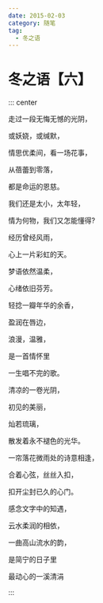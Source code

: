 ```yaml
---
date: 2015-02-03
category: 随笔
tag:
  - 冬之语
---
```


# 冬之语【六】

::: center

走过一段无悔无憾的光阴，

或妖娆，或缄默，

情思优柔间，看一场花事，

从蓓蕾到零落，

都是命运的恩慈。

我们还是太小，太年轻，

情为何物，我们又怎能懂得?

经历曾经风雨，

心上一片彩虹的天。

梦语依然温柔，

心绪依旧芬芳。

轻捻一瓣年华的余香，

盈润在唇边，

浪漫，温雅，

是一首情怀里

一生唱不完的歌。

清凉的一卷光阴，

初见的美丽，

灿若琉璃，

散发着永不褪色的光华。

一帘落花微雨处的诗意相逢，

合着心弦，丝丝入扣，

扣开尘封已久的心门。

感念文字中的知遇，

云水柔润的相依，

一曲高山流水的韵，

是简宁的日子里

最动心的一溪清涓

:::
